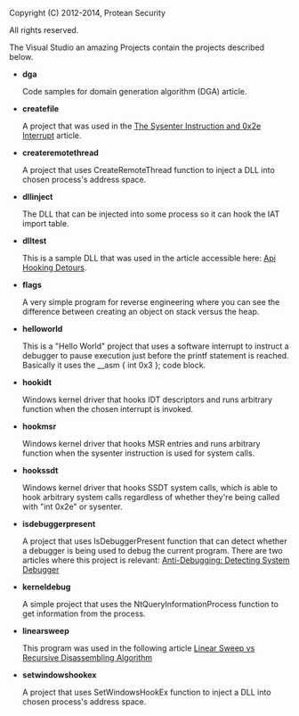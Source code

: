 Copyright (C) 2012-2014, Protean Security

All rights reserved.

The Visual Studio an amazing Projects contain the projects described below.
* **dga**

    Code samples for domain generation algorithm (DGA) article.

* **createfile**

    A project that was used in the [The Sysenter Instruction and 0x2e Interrupt](http://www.proteansec.com/reverse-engineering/the-sysenter-instruction-and-0x2e-interrupt/) article.

* **createremotethread**

    A project that uses CreateRemoteThread function to inject a DLL into chosen process's address space.


* **dllinject**

    The DLL that can be injected into some process so it can hook the IAT import table.

* **dlltest**
   
    This is a sample DLL that was used in the article accessible here: [Api Hooking Detours](http://www.proteansec.com/exploit-development/api-hooking-detours/).

* **flags**

    A very simple program for reverse engineering where you can see the difference between creating an object on stack versus the heap.

* **helloworld**

    This is a "Hello World" project that uses a software interrupt to instruct a debugger to pause execution just before the printf statement is reached. Basically it uses the __asm { int 0x3 }; code block.

* **hookidt**

	Windows kernel driver that hooks IDT descriptors and runs arbitrary function when the chosen interrupt is invoked.

* **hookmsr**

	Windows kernel driver that hooks MSR entries and runs arbitrary function when the sysenter instruction is used for system calls.

* **hookssdt**

	Windows kernel driver that hooks SSDT system calls, which is able to hook arbitrary system calls regardless of whether they're being called with "int 0x2e" or sysenter.
	
* **isdebuggerpresent**

    A project that uses IsDebuggerPresent function that can detect whether a debugger is being used to debug the current program. There are two articles where this project is relevant:
    [Anti-Debugging: Detecting System Debugger](http://www.proteansec.com/reverse-engineering/anti-debugging-detecting-system-debugger/)

* **kerneldebug**
  
    A simple project that uses the NtQueryInformationProcess function to get information from the process.

* **linearsweep**
  
    This program was used in the following article [Linear Sweep vs Recursive Disassembling Algorithm](http://www.proteansec.com/reverse-engineering/linear-sweep-vs-recursive-disassembling-algorithm/)

* **setwindowshookex**

    A project that uses SetWindowsHookEx function to inject a DLL into chosen process's address space.


